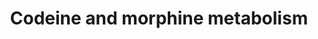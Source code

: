 ---
annotations:
- id: PW:0000754
  parent: drug pathway
  type: Pathway Ontology
  value: drug pathway
- id: PW:0000107
  parent: classic metabolic pathway
  type: Pathway Ontology
  value: xenobiotics biodegradation pathway
- id: DOID:2739
  parent: genetic disease
  type: Disease Ontology
  value: Gilbert syndrome
- id: PW:0001244
  parent: drug pathway
  type: Pathway Ontology
  value: codeine and morphine drug pathway
authors:
- Khanspers
- AlexanderPico
- MaintBot
- MartijnVanIersel
- Egonw
- Christine Chichester
- Mkutmon
- DeSl
- Fehrhart
- Eweitz
citedin:
- link: PMC9377275
  title: 'Identifying Drug-Induced Liver Injury Associated With Inflammation-Drug
    and Drug-Drug Interactions in Pharmacologic Treatments for COVID-19 by Bioinformatics
    and System Biology Analyses: The Role of Pregnane X Receptor (2022)'
description: The principal pathways for the metabolism of codeine occur in the liver,
  although some metabolism occurs in the intestine and brain. Approximately 50-70%
  of codeine is converted to codeine-6-glucuronide by UGT2B7. Codeine-6-glucuronide
  has a similar affinity to codeine for the mu-opioid receptor, coded for by the OPRM1
  gene. Approximately 10-15% of codeine is N-demethylated to norcodeine by CYP3A4.
  Norcodeine also has a similar affinity to codeine for the mu-opioid receptor. Between
  0-15% of codeine is O-demethylated to morphine, the most active metabolite, which
  has a 200 fold greater affinity for the mu-opioid receptor compared to codeine.
  This metabolic reaction is performed by CYP2D6.  Approximately 60% of morphine is
  glucuronidated to morphine-3-glucuronide (M3G) while 5-10% is glucuronidated to
  morphine-6-glucuronide (M6G). These reactions are principally catalyzed by UGT2B7
  in the liver. UGT1A1 may have a minor role in the formation of M3G, and UGT1A1 and
  UGT1A8 are capable of catalyzing the formation of M6G in vitro and so contribute
  to this pathway, although UGT1A8 is minimally expressed in the liver and so is not
  depicted here. M6G has a higher affinity for OPRM1 than morphine and M3G and so
  the ratio of morphine to M6G is considered an important indicator of analgesic effect.  Transporters
  are also depicted in this pathway, as they influence the clearance of codeine, morphine,
  and their metabolites. Some of the evidence for the involvement of these transporters
  was derived from experiments done in mice and may or may not be translatable to
  human pharmacokinetics. The transporters present at the blood-brain barrier, not
  depicted in this pathway, as well as metabolic enzymes and transporters in the brain
  and GI tract, likely also play an important role in the pharmacokinetics of codeine
  and morphine.  A disease linked to this pathway is Gilbert syndrome (visualised
  in pink), which is characterized by impaired glucuronidation due to a polymorphism
  in the gene encoding UGT1A1.
last-edited: 2023-03-05
ndex: 508664cc-8b63-11eb-9e72-0ac135e8bacf
organisms:
- Homo sapiens
redirect_from:
- /index.php/Pathway:WP1604
- /instance/WP1604
- /instance/WP1604_r125609
revision: r125609
schema-jsonld:
- '@context': https://schema.org/
  '@id': https://wikipathways.github.io/pathways/WP1604.html
  '@type': Dataset
  creator:
    '@type': Organization
    name: WikiPathways
  description: The principal pathways for the metabolism of codeine occur in the liver,
    although some metabolism occurs in the intestine and brain. Approximately 50-70%
    of codeine is converted to codeine-6-glucuronide by UGT2B7. Codeine-6-glucuronide
    has a similar affinity to codeine for the mu-opioid receptor, coded for by the
    OPRM1 gene. Approximately 10-15% of codeine is N-demethylated to norcodeine by
    CYP3A4. Norcodeine also has a similar affinity to codeine for the mu-opioid receptor.
    Between 0-15% of codeine is O-demethylated to morphine, the most active metabolite,
    which has a 200 fold greater affinity for the mu-opioid receptor compared to codeine.
    This metabolic reaction is performed by CYP2D6.  Approximately 60% of morphine
    is glucuronidated to morphine-3-glucuronide (M3G) while 5-10% is glucuronidated
    to morphine-6-glucuronide (M6G). These reactions are principally catalyzed by
    UGT2B7 in the liver. UGT1A1 may have a minor role in the formation of M3G, and
    UGT1A1 and UGT1A8 are capable of catalyzing the formation of M6G in vitro and
    so contribute to this pathway, although UGT1A8 is minimally expressed in the liver
    and so is not depicted here. M6G has a higher affinity for OPRM1 than morphine
    and M3G and so the ratio of morphine to M6G is considered an important indicator
    of analgesic effect.  Transporters are also depicted in this pathway, as they
    influence the clearance of codeine, morphine, and their metabolites. Some of the
    evidence for the involvement of these transporters was derived from experiments
    done in mice and may or may not be translatable to human pharmacokinetics. The
    transporters present at the blood-brain barrier, not depicted in this pathway,
    as well as metabolic enzymes and transporters in the brain and GI tract, likely
    also play an important role in the pharmacokinetics of codeine and morphine.  A
    disease linked to this pathway is Gilbert syndrome (visualised in pink), which
    is characterized by impaired glucuronidation due to a polymorphism in the gene
    encoding UGT1A1.
  keywords:
  - ABCB1
  - ABCC2
  - ABCC3
  - CYP2C8
  - CYP2D6
  - CYP2D7P1
  - CYP3A4
  - Codeine
  - Codeine-6-glucuronide
  - Morphine
  - Morphine-3-glucuronide
  - Morphine-6-glucuronide
  - Norcodeine
  - Normorphine
  - SLCO1B1
  - UGT1A1
  - UGT1A10
  - UGT1A3
  - UGT1A6
  - UGT1A8
  - UGT1A9
  - UGT2B4
  - UGT2B7
  license: CC0
  name: Codeine and morphine metabolism
seo: CreativeWork
title: Codeine and morphine metabolism
wpid: WP1604
---